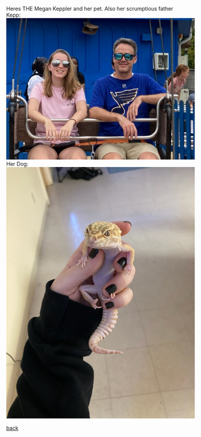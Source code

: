 Heres THE Megan Keppler and her pet. Also her scrumptious father <br/>
Kepp: ![Kepp](assets/Images/Keppler.jpg)
<br/>
Her Dog: ![Falafel](assets/Images/Fallafel.jpg)
<br/>

[back](BlogPage.md)

